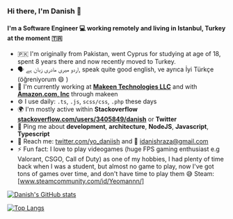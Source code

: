 ### Hi there, I'm Danish 👋

#### I'm a Software Engineer :computer: working remotely and living in Istanbul, Turkey at the moment :tr:

- :pakistan: I'm originally from Pakistan, went Cyprus for studying at age of 18, spent 8 years there and now recently moved to Turkey.
- :speaking_head: اردو میری مادری زبان ہے, speak quite good english, ve ayrıca İyi Türkçe (öğreniyorum :smile: ) 
- :scroll: I'm currently working at [**Makeen Technologies LLC**](https://www.makeen.io/) and with [**Amazon.com, Inc**](https://www.amazon.com/) through makeen
- ⚙️ I use daily: `.ts`, `.js`, `scss/css`, `.php` these days
- 🌍 I'm mostly active within **Stackoverflow [stackoverflow.com/users/3405849/danish](https://stackoverflow.com/users/3405849/danish)** or **Twitter**
- 💬 Ping me about **development**, **architecture**, **NodeJS**, **Javascript**, **Typescript**
- :postbox: Reach me: [twitter.com/yo_daniish](https://twitter.com/yo_daniish) and :incoming_envelope: [idanishraza@gmail.com](mailto:idanishraza@gmail.com)
- ⚡️ Fun fact: I love to play videogames (huge FPS gaming enthusiast e.g Valorant, CSGO, Call of Duty) as one of my hobbies, I had plenty of time back when I was a student, but almost no game to play, now I've got tons of games over time, and don't have time to play them :sweat_smile: Steam: [www.steamcommunity.com/id/Yeomannn/]


[![Danish's GitHub stats](https://github-readme-stats.vercel.app/api?username=yeomann&count_private=true&show_icons=true&theme=dark)](https://github.com/anuraghazra/github-readme-stats)

[![Top Langs](https://github-readme-stats.vercel.app/api/top-langs/?username=yeomann&layout=compact)](https://github.com/anuraghazra/github-readme-stats)

<!--
**yeomann/yeomann** is a ✨ _special_ ✨ repository because its `README.md` (this file) appears on your GitHub profile.

Here are some ideas to get you started:

- 🔭 I’m currently working on ...
- 🌱 I’m currently learning ...
- 👯 I’m looking to collaborate on ...
- 🤔 I’m looking for help with ...
- 💬 Ask me about ...
- 📫 How to reach me: ...
- 😄 Pronouns: ...
- ⚡ Fun fact: ...
-->
